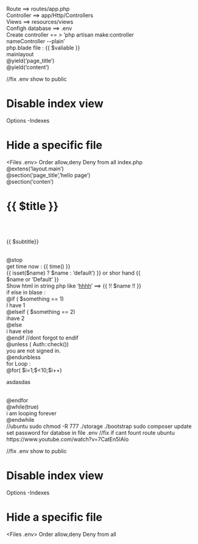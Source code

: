Route ==> routes/app.php<br>
Controller ==> app/Http/Controllers<br>
Views ==> resources/views<br>
Configh database ==> .env<br>
Create controller == > ‘php artisan make:controller<br> nameController --plain’<br>
php.blade file : {{ $valiable }}<br>
mainlayout<br>
@yield(‘page_title’)<br>
@yield(‘content’)<br>

//fix .env show to public
# Disable index view
Options -Indexes

# Hide a specific file
<Files .env>
    Order allow,deny
    Deny from all
</Files>
index.php<br>
@extens(‘layout.main’)<br>
@section(‘page_title’,’hello page’)<br>
@section(‘conten’)<br>
<h1>{{ $title }} </h1><br>
<p><br>
{{ $subtitle}}<br>
</p><br>
@stop<br>
get time now : {{ time() }}<br>
{{ isset($name) ? $name : ‘default’) }} or shor hand {{<br> $name or ‘Default’ }}<br>
Show html in string php like ‘<u>hhhh</u>’ ==> {{ !! $name !! }}<br>
if else in blase :<br>
@if ( $something == 1)<br>
 I have 1<br>
@elseif ( $something == 2)<br>
ihave 2<br>
@else<br>
i have else<br>
@endif //dont forgot to endif<br>
@unless ( Auth::check())<br>
you are not signed in.<br>
@endunbless<br>
for Loop :<br>
@for( $i=1;$<10;$i++)<br>
<p>asdasdas</p><br>
@endfor   <br>
@while(true)  <br>
i am looping forever<br>
@endwhile<br>
//ubuntu
sudo chmod -R 777 ./storage ./bootstrap
sudo composer update
set password for databse in file .env
//fix if cant fount route ubuntu
https://www.youtube.com/watch?v=7CatEn5IAlo

//fix .env show to public
# Disable index view
Options -Indexes

# Hide a specific file
<Files .env>
    Order allow,deny
    Deny from all
</Files>
